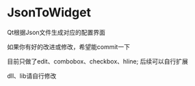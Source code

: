 # JsonToWidget
Qt根据Json文件生成对应的配置界面

如果你有好的改进或修改，希望能commit一下

目前只做了edit、combobox、checkbox、hline; 后续可以自行扩展

dll、lib请自行修改

